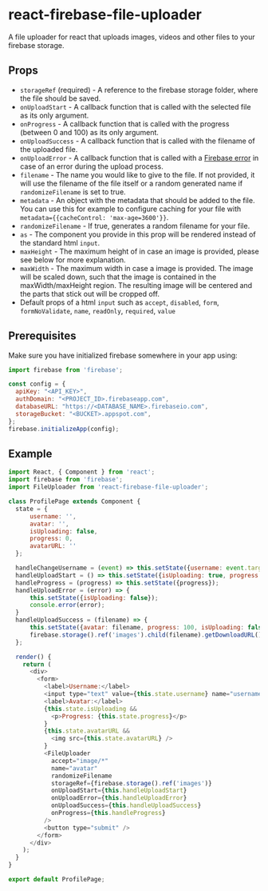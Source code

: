 # react-firebase-file-uploader
A file uploader for react that uploads images, videos and other files to your firebase storage.

## Props

  * `storageRef` (required) - A reference to the firebase storage folder, where the file should be saved.
  * `onUploadStart` - A callback function that is called with the selected file as its only argument.
  * `onProgress` - A callback function that is called with the progress (between 0 and 100) as its only argument.
  * `onUploadSuccess` - A callback function that is called with the filename of the uploaded file.
  * `onUploadError` - A callback function that is called with a [Firebase error](https://firebase.google.com/docs/storage/web/handle-errors) in case of an error during the upload process.
  * `filename` - The name you would like to give to the file. If not provided, it will use the filename of the file itself or a random generated name if `randomizeFilename` is set to true.
  * `metadata` - An object with the metadata that should be added to the file. You can use this for example to configure caching for your file with `metadata={{cacheControl: 'max-age=3600'}}`.
  * `randomizeFilename` - If true, generates a random filename for your file.
  * `as` - The component you provide in this prop will be rendered instead of the standard html `input`.
  * `maxHeight` - The maximum height of in case an image is provided, please see below for more explanation.
  * `maxWidth` - The maximum width in case a image is provided.
    The image will be scaled down, such that the image is contained in the maxWidth/maxHeight region.
    The resulting image will be centered and the parts that stick out will be cropped off.
  * Default props of a html `input` such as `accept`, `disabled`, `form`, `formNoValidate`, `name`, `readOnly`, `required`, `value`

## Prerequisites
Make sure you have initialized firebase somewhere in your app using:

``` javascript
import firebase from 'firebase';

const config = {
  apiKey: "<API_KEY>",
  authDomain: "<PROJECT_ID>.firebaseapp.com",
  databaseURL: "https://<DATABASE_NAME>.firebaseio.com",
  storageBucket: "<BUCKET>.appspot.com",
};
firebase.initializeApp(config);
```

## Example

``` javascript
import React, { Component } from 'react';
import firebase from 'firebase';
import FileUploader from 'react-firebase-file-uploader';

class ProfilePage extends Component {
  state = {
      username: '',
      avatar: '',
      isUploading: false,
      progress: 0,
      avatarURL: ''
  };

  handleChangeUsername = (event) => this.setState({username: event.target.value});
  handleUploadStart = () => this.setState({isUploading: true, progress: 0});
  handleProgress = (progress) => this.setState({progress});
  handleUploadError = (error) => {
      this.setState({isUploading: false});
      console.error(error);
  }
  handleUploadSuccess = (filename) => {
      this.setState({avatar: filename, progress: 100, isUploading: false});
      firebase.storage().ref('images').child(filename).getDownloadURL().then(url => this.setState({avatarURL: url}));
  };

  render() {
    return (
      <div>
        <form>
          <label>Username:</label>
          <input type="text" value={this.state.username} name="username" onChange={this.handleChangeUsername} />
          <label>Avatar:</label>
          {this.state.isUploading &&
            <p>Progress: {this.state.progress}</p>
          }
          {this.state.avatarURL &&
            <img src={this.state.avatarURL} />
          }
          <FileUploader
            accept="image/*"
            name="avatar"
            randomizeFilename
            storageRef={firebase.storage().ref('images')}
            onUploadStart={this.handleUploadStart}
            onUploadError={this.handleUploadError}
            onUploadSuccess={this.handleUploadSuccess}
            onProgress={this.handleProgress}
          />
          <button type="submit" />
        </form>
      </div>
    );
  }
}

export default ProfilePage;
```
